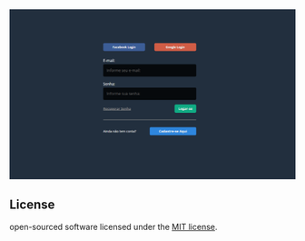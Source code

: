 <div id="carouselExampleIndicators" class="carousel slide" data-ride="carousel">
  <div class="carousel-inner">
    <div class="carousel-item">
      <img class="d-block w-100" src="./views/assets/images/login.png" alt="Quarto Slide">
    </div>
  </div>
</div>

## License

open-sourced software licensed under the [MIT license](https://opensource.org/licenses/MIT).